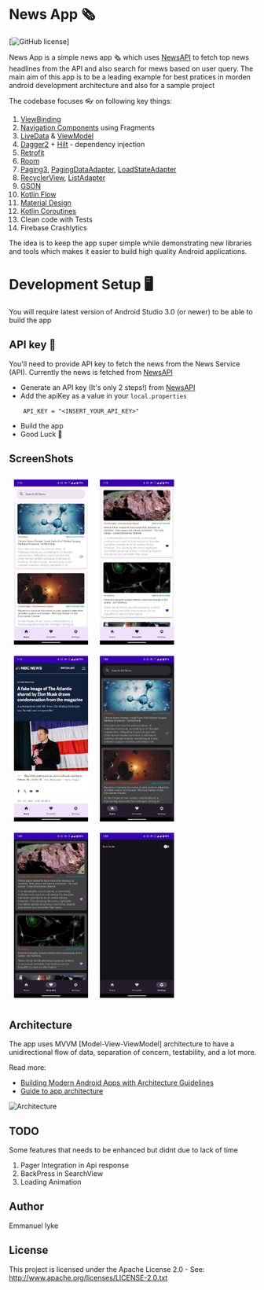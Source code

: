 # News App 🗞
[![GitHub license](https://img.shields.io/github/license/mashape/apistatus.svg)]

News App is a simple news app 🗞️ which uses [NewsAPI](https://newsapi.org/) to fetch top news headlines from the API and also search for mews based on user query. The main aim of this app is to be a leading example for best pratices in morden android development architecture and also for a sample project

The codebase focuses 👓 on following key things:
1. [ViewBinding](https://developer.android.com/topic/libraries/view-binding)
2. [Navigation Components](https://developer.android.com/guide/navigation/navigation-getting-started) using Fragments
3. [LiveData](https://developer.android.com/reference/android/arch/lifecycle/LiveData) & [ViewModel](https://developer.android.com/reference/android/arch/lifecycle/ViewModel)
4. [Dagger2](https://developer.android.com/training/dependency-injection/dagger-basics) + [Hilt](https://developer.android.com/training/dependency-injection/hilt-android) - dependency injection
5. [Retrofit](https://square.github.io/retrofit/)
6. [Room](https://developer.android.com/training/data-storage/room)
7. [Paging3](https://developer.android.com/topic/libraries/architecture/paging/v3-overview), [PagingDataAdapter](https://developer.android.com/reference/kotlin/androidx/paging/PagingDataAdapter), [LoadStateAdapter](https://developer.android.com/reference/kotlin/androidx/paging/LoadStateAdapter)
18. [RecyclerView](https://developer.android.com/guide/topics/ui/layout/recyclerview), [ListAdapter](https://developer.android.com/reference/androidx/recyclerview/widget/ListAdapter)
18. [GSON](https://github.com/google/gson)
10. [Kotlin Flow](https://developer.android.com/kotlin/flow)
11. [Material Design](https://material.io/develop/android)
12. [Kotlin Coroutines](https://developer.android.com/kotlin/coroutines)
13. Clean code with Tests
14. Firebase Crashlytics 

The idea is to keep the app super simple while demonstrating new libraries and tools which makes it easier to build high quality Android applications.

# Development Setup 🖥

You will require latest version of Android Studio 3.0 (or newer) to be able to build the app

## API key 🔑
You'll need to provide API key to fetch the news from the News Service (API). Currently the news is fetched from [NewsAPI](https://newsapi.org/) 

- Generate an API key (It's only 2 steps!) from [NewsAPI](https://newsapi.org/)
- Add the apiKey as a value in your `local.properties`
```
    API_KEY = "<INSERT_YOUR_API_KEY>"
```
- Build the app 
- Good Luck 🎉

<h2 align="left">ScreenShots</h2>
<h4 align="start">
<img src="screenshots/screenshot1.jpeg" width="30%" vspace="10" hspace="10">
<img src="screenshots/screenshot2.jpeg" width="30%" vspace="10" hspace="10">
<img src="screenshots/screenshot3.jpeg" width="30%" vspace="10" hspace="10">
<img src="screenshots/screenshot4.jpeg" width="30%" vspace="10" hspace="10">
<img src="screenshots/screenshot5.jpeg" width="30%" vspace="10" hspace="10">
<img src="screenshots/screenshot6.jpeg" width="30%" vspace="10" hspace="10">
<br>

## Architecture

The app uses MVVM [Model-View-ViewModel] architecture to have a unidirectional flow of data, separation of concern, testability, and a lot more.

Read more: 
- [Building Modern Android Apps with Architecture Guidelines](https://medium.com/@aky/building-modern-apps-using-the-android-architecture-guidelines-3238fff96f14)
- [Guide to app architecture](https://developer.android.com/jetpack/docs/guide)

![Architecture](https://developer.android.com/topic/libraries/architecture/images/final-architecture.png)

## TODO

Some features that needs to be enhanced but didnt due to lack of time 

1) Pager Integration in Api response
2) BackPress in SearchView
3) Loading Animation

## Author
Emmanuel Iyke

## License
This project is licensed under the Apache License 2.0 - See: http://www.apache.org/licenses/LICENSE-2.0.txt
